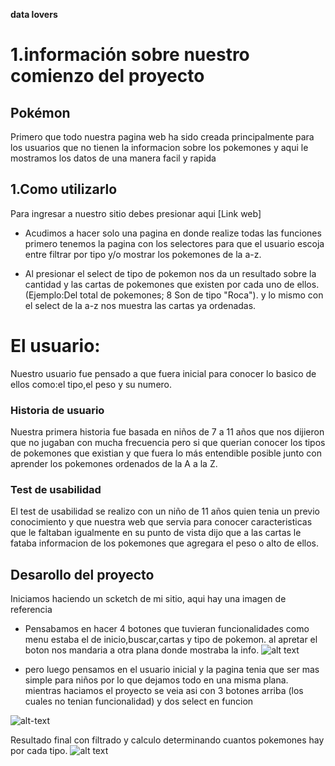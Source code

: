 **data lovers**
# 1.información sobre nuestro comienzo del proyecto 

## Pokémon

Primero que todo nuestra pagina web ha sido creada principalmente para los usuarios que no tienen la informacion sobre los pokemones y aqui le mostramos los datos de una manera facil y rapida

## 1.Como utilizarlo

Para ingresar a nuestro sitio debes presionar aqui [Link web]

* Acudimos a hacer solo una pagina en donde realize todas las funciones primero tenemos la pagina con los selectores para que el usuario escoja entre filtrar por tipo y/o mostrar los pokemones de la a-z. 

* Al presionar el select de tipo de pokemon nos da un resultado sobre la cantidad y las cartas de pokemones que existen por cada uno de ellos. (Ejemplo:Del total de pokemones; 8 Son de tipo "Roca").
y lo mismo con el select de la a-z nos muestra las cartas ya ordenadas.


# El usuario:

Nuestro usuario fue pensado a que fuera inicial para conocer lo basico de ellos como:el tipo,el peso y su numero.

###  Historia de usuario

Nuestra primera historia fue basada en niños de 7 a 11 años que nos dijieron que no jugaban con mucha frecuencia pero si que querian conocer los tipos de pokemones que existian y que fuera lo más entendible posible junto con aprender los pokemones ordenados de la A a la Z.

### Test de usabilidad
El test de usabilidad se realizo con un niño de 11 años quien tenia un previo conocimiento y que nuestra web que servia para conocer caracteristicas que le faltaban
igualmente en su punto de vista dijo que a las cartas le fataba informacion de los pokemones que agregara el peso o alto de ellos.
## Desarollo del proyecto

Iniciamos haciendo un scketch de mi sitio, aqui hay una imagen de referencia
* Pensabamos en hacer 4 botones que tuvieran funcionalidades como menu estaba el de inicio,buscar,cartas y tipo de pokemon.
al apretar el boton nos mandaria a otra plana donde mostraba la info.
 ![alt text](https://i.ibb.co/0rYZRxM/Whats-App-Image-2019-07-11-at-12-03-59-PM.jpg)



* pero luego pensamos en el usuario inicial y la pagina tenia que ser mas simple para niños por lo que dejamos todo en una misma plana. mientras haciamos el proyecto se veia asi con 3 botones arriba (los cuales no tenian funcionalidad) y dos select en funcion 

![alt-text](https://i.ibb.co/xHwhYpg/Whats-App-Image-2019-07-12-at-12-57-14-AM.jpg)


Resultado final con filtrado y calculo determinando cuantos pokemones hay por cada tipo.
 ![alt text](https://i.ibb.co/vwP0s24/Captura-de-pantalla-de-2019-07-12-00-34-22.png)



